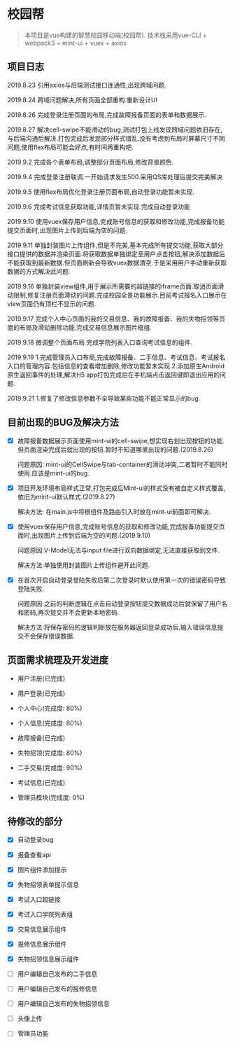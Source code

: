 # 校园帮

> 本项目是vue构建的智慧校园移动端(校园帮).
> 技术栈采用vue-CLI + webpack3 + mint-ui + vuex + axios

## 项目日志

2019.8.23 引用axios与后端测试接口连通性,出现跨域问题.

2019.8.24 跨域问题解决,所有页面全部重构.重新设计UI

2019.8.26 完成登录注册页面的布局,完成故障报备页面的表单和数据展示.

2019.8.27 解决cell-swipe不能滑动的bug,测试打包上线发现跨域问题依旧存在,与后端沟通后解决.打包完成后发现部分样式错乱.没有考虑到布局时屏幕尺寸不同问题,使用flex布局可能会好点,有时间再重构吧.

2019.9.2 完成各个表单布局,调整部分页面布局,修改背景颜色.

2019.9.4 完成登录注册联调.一开始请求发生500.采用QS库处理后提交完美解决

2019.9.5 使用flex布局优化登录注册页面布局,自动登录功能暂未实现.

2019.9.6 完成考试信息获取功能,详情页暂未实现.完成自动登录功能

2019.9.10 使用vuex保存用户信息,完成账号信息的获取和修改功能,完成报备功能提交页面时,出现图片上传到后端为空的问题.

2019.9.11 单独封装图片上传组件,但是不完美,基本完成所有提交功能,获取大部分接口提供的数据并渲染页面.将获取数据单独绑定至用户点击按钮,解决添加数据后不能获取到最新数据.但页面刷新会导致vuex数据清空.于是采用用户手动重新获取数据的方式解决此问题.

2019.9.16 单独封装view组件,用于展示所需要的超链接的iframe页面.取消页面滑动限制,修复注册页面滑动的问题.完成校园全景功能展示.目前考试报名入口展示在view页面仍有顶栏不显示的问题.

2019.9.17 完成个人中心页面的我的交易信息、我的故障报备、我的失物招领等页面的布局及滑动删除功能.完成交易信息展示图片框组.

2019.9.18 微调整个页面布局.完成学院列表入口查询考试信息的组件.

2019.9.19 1.完成管理员入口布局,完成故障报备、二手信息、考试信息、考试报名入口的管理内容.包括信息的查看增加删除,修改功能暂未实现.2.添加原生Android原生返回事件的处理,解决H5 app打包完成后在手机端点击返回键即退出应用的问题.

2019.9.21 1.修复了修改信息参数不全导致某些功能不能正常显示的bug.

## 目前出现的BUG及解决方法

- [x] 故障报备数据展示页面使用mint-ui的cell-swipe,想实现右划出现按钮的功能.但页面渲染完成后就出现的按钮.暂时不知道哪里出现的问题.(2019.8.26)

    问题原因: mint-ui的CellSwipe与tab-container的滑动冲突,二者暂时不能同时使用.应该是mint-ui的bug.

- [x] 项目开发环境布局样式正常,打包完成后Mint-ui的样式没有被自定义样式覆盖,依旧为mint-ui默认样式.(2019.8.27)

    解决方法: 在main.js中将根组件及路由引入时放在mint-ui前面即可解决.

- [x] 使用vuex保存用户信息,完成账号信息的获取和修改功能,完成报备功能提交页面时,出现图片上传到后端为空的问题.(2019.9.10)

    问题原因:V-Model无法与input file进行双向数据绑定,无法直接获取到文件.

    解决方法:单独使用封装图片上传组件避开此问题.

- [x] 在首次开启自动登录登陆失败后第二次登录时默认使用第一次的错误密码导致登陆失败.

    问题原因:之前的判断逻辑在点击自动登录按钮提交数据成功后就保留了用户名和密码,再次提交并不会更新本地密码.

    解决方法:将保存密码的逻辑判断放在服务器返回登录成功后,输入错误信息提交不会保存错误数据.

## 页面需求梳理及开发进度

- 用户注册(已完成)

- 用户登录(已完成)

- 个人中心(完成度: 80%)

- 个人信息(完成度: 80%)

- 故障报备(已完成)

- 失物招领(完成度: 80%)

- 二手交易(完成度: 90%)

- 考试信息(已完成)

- 管理员模块(完成度: 0%)

## 待修改的部分

- [x] 自动登录bug

- [x] 报备查看api

- [x] 图片组件添加提示

- [x] 失物招领表单提示信息

- [x] 考试入口超链接

- [x] 考试入口学院列表组

- [x] 交易信息展示组件

- [x] 报修信息展示组件

- [x] 失物招领信息展示组件

- [ ] 用户编辑自己发布的二手信息

- [ ] 用户编辑自己发布的报修信息

- [ ] 用户编辑自己发布的失物招领信息

- [ ] 头像上传

- [ ] 管理员功能
